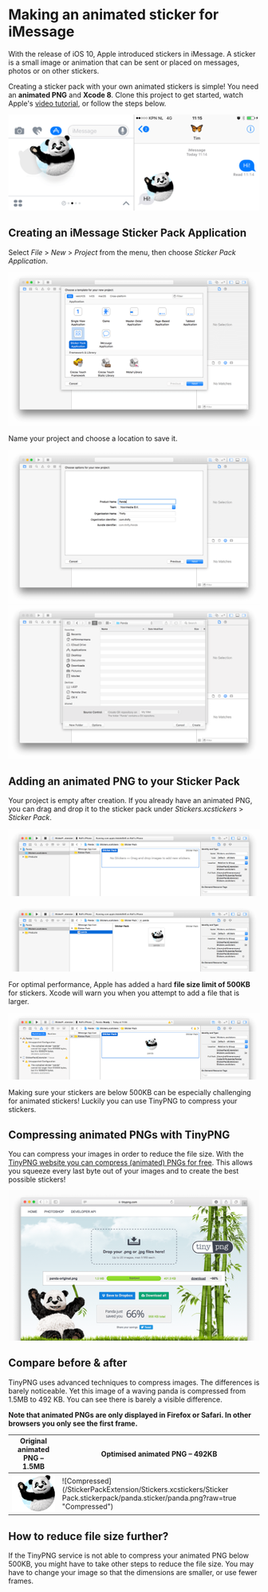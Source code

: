 # Making an animated sticker for iMessage

With the release of iOS 10, Apple introduced stickers in iMessage. A sticker is
a small image or animation that can be sent or placed on messages, photos or on
other stickers.

Creating a sticker pack with your own animated stickers is simple! You need an
**animated PNG** and **Xcode 8**.
Clone this project to get started, watch Apple's
[video tutorial](https://developer.apple.com/videos/play/tutorials/building-sticker-packs/),
or follow the steps below.

![iMessage panda sticker](/Screenshots/sticker-example.png?raw=true "iMessage panda sticker")

## Creating an iMessage Sticker Pack Application

Select *File* > *New* > *Project* from the menu, then choose *Sticker Pack
Application*.

![Create new project, step 1](/Screenshots/new-project-1.png?raw=true "Create new project, step 1")

Name your project and choose a location to save it.

![Create new project, step 2](/Screenshots/new-project-2.png?raw=true "Create new project, step 2")
![Create new project, step 3](/Screenshots/new-project-3.png?raw=true "Create new project, step 3")

## Adding an animated PNG to your Sticker Pack

Your project is empty after creation. If you already have an animated PNG, you
can drag and drop it to the sticker pack under *Stickers.xcstickers* > *Sticker
Pack*.

![Empty project](/Screenshots/project-empty.png?raw=true "Empty project")

![Drag and drop sticker](/Screenshots/project-panda.png?raw=true "Drag and drop sticker")

For optimal performance, Apple has added a hard **file size limit of 500KB**
for stickers. Xcode will warn you when you attempt to add a file that is larger.

![Error when over 500KB](/Screenshots/project-too-large.png?raw=true "Error when over 500KB")

Making sure your stickers are below 500KB can be especially challenging for
animated stickers! Luckily you can use TinyPNG to compress your stickers.

## Compressing animated PNGs with TinyPNG

You can compress your images in order to reduce the file size. With the
[TinyPNG website you can compress (animated) PNGs for free](https://tinypng.com).
This allows you squeeze every last byte out of your images and to create the
best possible stickers!

![APNG is now under 500KB](/Screenshots/tinypng-compression.png?raw=true "APNG is now under 500KB")

## Compare before & after

TinyPNG uses advanced techniques to compress images. The differences is barely
noticeable. Yet this image of a waving panda is compressed from 1.5MB to 492 KB.
You can see there is barely a visible difference.

**Note that animated PNGs are only displayed in Firefox or Safari. In other
browsers you only see the first frame.**

Original animated PNG – 1.5MB | Optimised animated PNG – 492KB
----------------------------- | ------------------------------
![Original](/Source/panda-original.png?raw=true "Original") | ![Compressed](/StickerPackExtension/Stickers.xcstickers/Sticker Pack.stickerpack/panda.sticker/panda.png?raw=true "Compressed")

## How to reduce file size further?

If the TinyPNG service is not able to compress your animated PNG below 500KB,
you might have to take other steps to reduce the file size. You may have to
change your image so that the dimensions are smaller, or use fewer frames.
